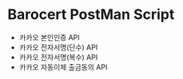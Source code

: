 Barocert PostMan Script
====================


- 카카오 본인인증 API
- 카카오 전자서명(단수) API
- 카카오 전자서명(복수) API
- 카카오 자동이체 출금동의 API
